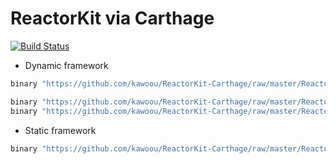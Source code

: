 ReactorKit via Carthage
=======================

[![Build Status](https://travis-ci.org/kawoou/ReactorKit-Carthage.svg?branch=master)](https://travis-ci.org/kawoou/ReactorKit-Carthage)

* Dynamic framework

```ruby
binary "https://github.com/kawoou/ReactorKit-Carthage/raw/master/ReactorKit"

binary "https://github.com/kawoou/ReactorKit-Carthage/raw/master/ReactorKit" == 1.2.0   # Swift 4.2
binary "https://github.com/kawoou/ReactorKit-Carthage/raw/master/ReactorKit" == 1.2.1   # Swift 5.0
```


* Static framework

```ruby
binary "https://github.com/kawoou/ReactorKit-Carthage/raw/master/ReactorKit-Static"
```

